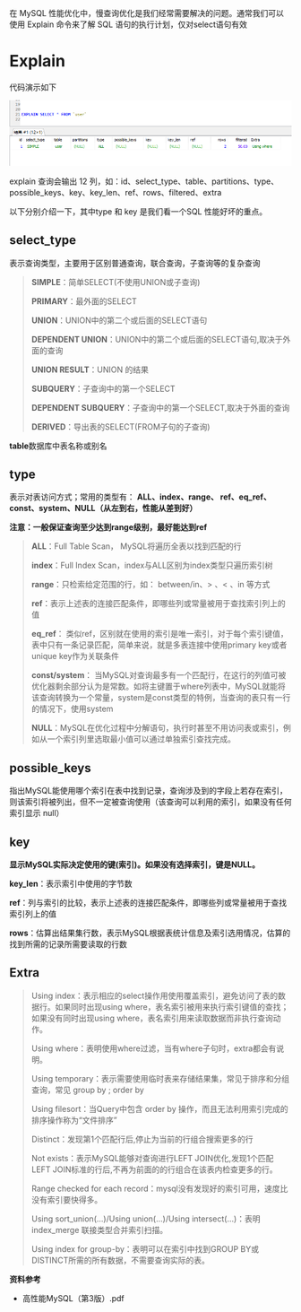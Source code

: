 在 MySQL 性能优化中，慢查询优化是我们经常需要解决的问题。通常我们可以使用 Explain 命令来了解 SQL 语句的执行计划，仅对select语句有效



# **Explain** 

代码演示如下

![](./MySQL-进阶之Explain详解/clipboard.png)



explain 查询会输出 12 列，如：id、select_type、table、partitions、type、possible_keys、key、key_len、ref、rows、filtered、extra

以下分别介绍一下，其中type 和 key 是我们看一个SQL 性能好坏的重点。



## select_type

表示查询类型，主要用于区别普通查询，联合查询，子查询等的复杂查询

>   **SIMPLE**：简单SELECT(不使用UNION或子查询)
>   
>   **PRIMARY**：最外面的SELECT
>   
>   **UNION**：UNION中的第二个或后面的SELECT语句
>   
>   **DEPENDENT UNION**：UNION中的第二个或后面的SELECT语句,取决于外面的查询
>   
>   **UNION RESULT**：UNION 的结果
>   
>   **SUBQUERY**：子查询中的第一个SELECT
>   
>   **DEPENDENT SUBQUERY**：子查询中的第一个SELECT,取决于外面的查询
>   
>   **DERIVED**：导出表的SELECT(FROM子句的子查询)



**table**数据库中表名称或别名



## type

表示对表访问方式；常用的类型有： **ALL、index、range、 ref、eq_ref、const、system、NULL（从左到右，性能从差到好）**

**注意：一般保证查询至少达到range级别，最好能达到ref**

>   **ALL**：Full Table Scan， MySQL将遍历全表以找到匹配的行
>   
>   **index**：Full Index Scan，index与ALL区别为index类型只遍历索引树
>   
>   **range**：只检索给定范围的行，如： between/in、> 、< 、in 等方式
>   
>   **ref**：表示上述表的连接匹配条件，即哪些列或常量被用于查找索引列上的值
>   
>   **eq_ref**： 类似ref，区别就在使用的索引是唯一索引，对于每个索引键值，表中只有一条记录匹配，简单来说，就是多表连接中使用primary key或者 unique key作为关联条件
>   
>   **const/system**： 当MySQL对查询最多有一个匹配行，在这行的列值可被优化器剩余部分认为是常数。如将主键置于where列表中，MySQL就能将该查询转换为一个常量，system是const类型的特例，当查询的表只有一行的情况下，使用system
>   
>   **NULL**：MySQL在优化过程中分解语句，执行时甚至不用访问表或索引，例如从一个索引列里选取最小值可以通过单独索引查找完成。



## possible_keys

指出MySQL能使用哪个索引在表中找到记录，查询涉及到的字段上若存在索引，则该索引将被列出，但不一定被查询使用（该查询可以利用的索引，如果没有任何索引显示 null）



## key

**显示MySQL实际决定使用的键(索引)。如果没有选择索引，键是NULL。**



**key_len**：表示索引中使用的字节数

**ref**：列与索引的比较，表示上述表的连接匹配条件，即哪些列或常量被用于查找索引列上的值

**rows**：估算出结果集行数，表示MySQL根据表统计信息及索引选用情况，估算的找到所需的记录所需要读取的行数



## Extra

>   Using index：表示相应的select操作用使用覆盖索引，避免访问了表的数据行。如果同时出现using where，表名索引被用来执行索引键值的查找；如果没有同时出现using where，表名索引用来读取数据而非执行查询动作。
>
>   Using where：表明使用where过滤，当有where子句时，extra都会有说明。
>
>   Using temporary：表示需要使用临时表来存储结果集，常见于排序和分组查询，常见 group by ; order by
>
>   Using filesort：当Query中包含 order by 操作，而且无法利用索引完成的排序操作称为“文件排序”
>
>   Distinct：发现第1个匹配行后,停止为当前的行组合搜索更多的行
>
>   Not exists：表示MySQL能够对查询进行LEFT JOIN优化,发现1个匹配LEFT JOIN标准的行后,不再为前面的的行组合在该表内检查更多的行。
>
>   Range checked for each record：mysql没有发现好的索引可用，速度比没有索引要快得多。
>
>   Using sort_union(...)/Using union(...)/Using intersect(...)：表明 index_merge 联接类型合并索引扫描。
>
>   Using index for group-by：表明可以在索引中找到GROUP BY或DISTINCT所需的所有数据，不需要查询实际的表。



**资料参考**

*   高性能MySQL（第3版）.pdf